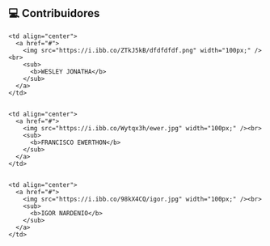 ## 💻 Contribuidores<br>

<table>
  <tr>
    
    
    <td align="center">
      <a href="#">
        <img src="https://i.ibb.co/ZTkJ5kB/dfdfdfdf.png" width="100px;" /><br>
        <sub>
          <b>WESLEY JONATHA</b>
        </sub>
      </a>
    </td>
    
    
    <td align="center">
      <a href="#">
        <img src="https://i.ibb.co/Wytqx3h/ewer.jpg" width="100px;" /><br>
        <sub>
          <b>FRANCISCO EWERTHON</b>
        </sub>
      </a>
    </td>
    
    
    <td align="center">
      <a href="#">
        <img src="https://i.ibb.co/98kX4CQ/igor.jpg" width="100px;" /><br>
        <sub>
          <b>IGOR NARDENIO</b>
        </sub>
      </a>
    </td>
    
    
  </tr>
</table>
